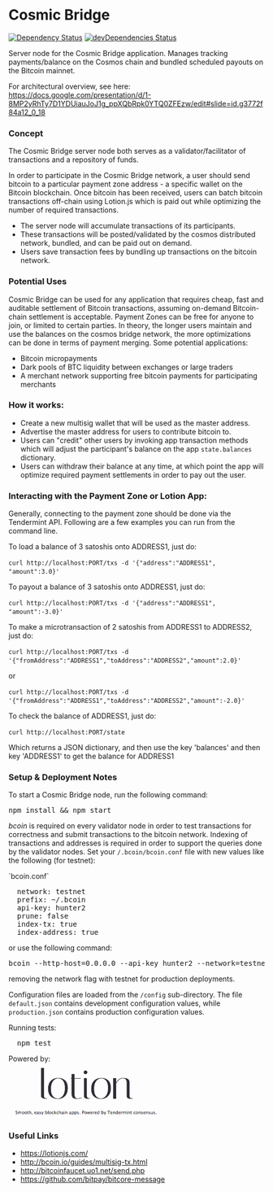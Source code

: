 # Cosmic Bridge

[![Dependency Status](https://david-dm.org/CosmicBridge/server.svg)](https://david-dm.org/CosmicBridge/server)
[![devDependencies Status](https://david-dm.org/CosmicBridge/server/dev-status.svg)](https://david-dm.org/CosmicBridge/server?type=dev)

Server node for the Cosmic Bridge application. Manages tracking payments/balance on the Cosmos chain and bundled scheduled payouts on the Bitcoin mainnet.

For architectural overview, see here: https://docs.google.com/presentation/d/1-8MP2yRhTy7D1YDUiauJoJ1g_ppXQbRpk0YTQ0ZFEzw/edit#slide=id.g3772f84a12_0_18

### Concept

The Cosmic Bridge server node both serves as a validator/facilitator of transactions and a repository of funds.

In order to participate in the Cosmic Bridge network, a user should send bitcoin to a particular payment zone address - a specific wallet on the Bitcoin blockchain. Once bitcoin has been received, users can batch bitcoin transactions off-chain using Lotion.js which is paid out while optimizing the number of required transactions.

* The server node will accumulate transactions of its participants.
* These transactions will be posted/validated by the cosmos distributed network, bundled, and can be paid out on demand.
* Users save transaction fees by bundling up transactions on the bitcoin network.

### Potential Uses

Cosmic Bridge can be used for any application that requires cheap, fast and auditable settlement of Bitcoin transactions, assuming on-demand Bitcoin-chain settlement is acceptable. Payment Zones can be free for anyone to join, or limited to certain parties. In theory, the longer users maintain and use the balances on the cosmos bridge network, the more optimizations can be done in terms of payment merging. Some potential applications:

* Bitcoin micropayments
* Dark pools of BTC liquidity between exchanges or large traders
* A merchant network supporting free bitcoin payments for participating merchants
 
### How it works:
* Create a new multisig wallet that will be used as the master address.
* Advertise the master address for users to contribute bitcoin to.
* Users can "credit" other users by invoking app transaction methods which will adjust the participant's balance on the app `state.balances` dictionary.
* Users can withdraw their balance at any time, at which point the app will optimize required payment settlements in order to pay out the user.

### Interacting with the Payment Zone or Lotion App:

Generally, connecting to the payment zone should be done via the Tendermint API. Following are a few examples you can run from the command line.

To load a balance of 3 satoshis onto ADDRESS1, just do:

  `curl http://localhost:PORT/txs -d '{"address":"ADDRESS1", "amount":3.0}'`
  
To payout a balance of 3 satoshis onto ADDRESS1, just do:

  `curl http://localhost:PORT/txs -d '{"address":"ADDRESS1", "amount":-3.0}'`
  
To make a microtransaction of 2 satoshis from ADDRESS1 to ADDRESS2, just do:

 `curl http://localhost:PORT/txs -d '{"fromAddress":"ADDRESS1","toAddress":"ADDRESS2","amount":2.0}'`
 
  or
      
  `curl http://localhost:PORT/txs -d '{"fromAddress":"ADDRESS1","toAddress":"ADDRESS2","amount":-2.0}'`
  
To check the balance of ADDRESS1, just do:

  `curl http://localhost:PORT/state`
  
  Which returns a JSON dictionary, and then use the key 'balances' and then key 'ADDRESS1' to get the balance for ADDRESS1
 
### Setup & Deployment Notes

To start a Cosmic Bridge node, run the following command:

<pre>
npm install && npm start
</pre>

*bcoin* is required on every validator node in order to test transactions for correctness and submit transactions to the bitcoin network. Indexing of transactions and addresses is required in order to support the queries done by the validator nodes. Set your `/.bcoin/bcoin.conf` file with new values like the following (for testnet):
<p></p>
`bcoin.conf`
<pre>
  network: testnet
  prefix: ~/.bcoin
  api-key: hunter2
  prune: false
  index-tx: true
  index-address: true
</pre>

or use the following command:

<pre>
bcoin --http-host=0.0.0.0 --api-key hunter2 --network=testnet --daemon --index-tx --index-address
</pre>

removing the network flag with testnet for production deployments.

Configuration files are loaded from the `/config` sub-directory. The file `default.json` contains development configuration values, while `production.json` contains production configuration values.

Running tests:
<pre>
  npm test
</pre>

Powered by:<br/>
<img src="./img/lotion.png" style="width: 300px"/>

### Useful Links

* https://lotionjs.com/
* http://bcoin.io/guides/multisig-tx.html
* http://bitcoinfaucet.uo1.net/send.php
* https://github.com/bitpay/bitcore-message


